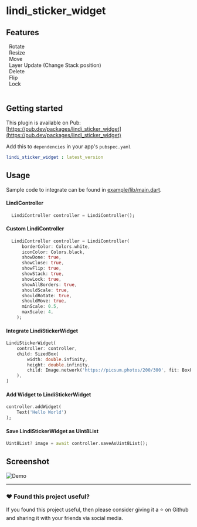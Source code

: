 # lindi_sticker_widget

## Features

&nbsp; Rotate </br>
&nbsp; Resize</br>
&nbsp; Move</br>
&nbsp; Layer Update (Change Stack position)</br>
&nbsp; Delete</br>
&nbsp; Flip</br>
&nbsp; Lock
<br>
<br>

## Getting started

This plugin is available on Pub: [https://pub.dev/packages/lindi_sticker_widget](https://pub.dev/packages/lindi_sticker_widget)

Add this to `dependencies` in your app's `pubspec.yaml`

```yaml
lindi_sticker_widget : latest_version
```

## Usage

Sample code to integrate can be found in [example/lib/main.dart](example/lib/main.dart).

#### LindiController

```dart
  LindiController controller = LindiController();
```

#### Custom LindiController

```dart
  LindiController controller = LindiController(
      borderColor: Colors.white,
      iconColor: Colors.black,
      showDone: true,
      showClose: true,
      showFlip: true,
      showStack: true,
      showLock: true,
      showAllBorders: true,
      shouldScale: true,
      shouldRotate: true,
      shouldMove: true,
      minScale: 0.5,
      maxScale: 4,
    );
```

#### Integrate LindiStickerWidget

```dart
LindiStickerWidget(
    controller: controller,
    child: SizedBox(
        width: double.infinity,
        height: double.infinity,
        child: Image.network('https://picsum.photos/200/300', fit: BoxFit.cover)
    ),
)
```

#### Add Widget to LindiStickerWidget

```dart
controller.addWidget(
    Text('Hello World')
);
```

#### Save LindiStickerWidget as Uint8List

```dart
Uint8List? image = await controller.saveAsUint8List();
```

## Screenshot

![Demo](/example/assets/Screenshot.png)

***

### :heart:  Found this project useful?

If you found this project useful, then please consider giving it a :star:  on Github and sharing it with your friends via social media.
